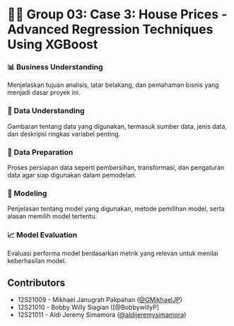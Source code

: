 # 👨‍💼 Group 03: Case 3: House Prices - Advanced Regression Techniques Using XGBoost

### 📊 Business Understanding

Menjelaskan tujuan analisis, latar belakang, dan pemahaman bisnis yang menjadi dasar proyek ini.

### 📂 Data Understanding

Gambaran tentang data yang digunakan, termasuk sumber data, jenis data, dan deskripsi ringkas variabel penting.

### 🔄 Data Preparation

Proses persiapan data seperti pembersihan, transformasi, dan pengaturan data agar siap digunakan dalam pemodelan.

### 🤖 Modeling

Penjelasan tentang model yang digunakan, metode pemilihan model, serta alasan memilih model tertentu.

### 📈 Model Evaluation

Evaluasi performa model berdasarkan metrik yang relevan untuk menilai keberhasilan model.

## Contributors

- 12S21009 - Mikhael Janugrah Pakpahan ([@GMikhaelJP](https://github.com/GMikhaelJP))
- 12S21010 - Bobby Willy Siagian ([@BobbywillyP]
- 12S21011 - Aldi Jeremy Simamora ([@aldijeremysimamora](https://github.com/aldijeremysimamora))
